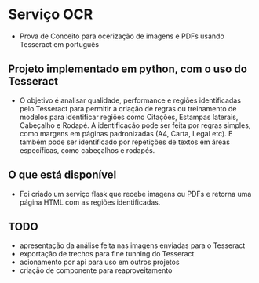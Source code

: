 # Serviço OCR
- Prova de Conceito para ocerização de imagens e PDFs usando Tesseract em português

## Projeto implementado em python, com o uso do Tesseract
- O objetivo é analisar qualidade, performance e regiões identificadas pelo Tesseract para permitir a criação de regras ou treinamento de modelos para identificar regiões como Citações, Estampas laterais, Cabeçalho e Rodapé. A identificação pode ser feita por regras simples, como margens em páginas padronizadas (A4, Carta, Legal etc). E também pode ser identificado por repetições de textos em áreas específicas, como cabeçalhos e rodapés.

## O que está disponível
- Foi criado um serviço flask que recebe imagens ou PDFs e retorna uma página HTML com as regiões identificadas.

## TODO
- apresentação da análise feita nas imagens enviadas para o Tesseract
- exportação de trechos para fine tunning do Tesseract
- acionamento por api para uso em outros projetos
- criação de componente para reaproveitamento


